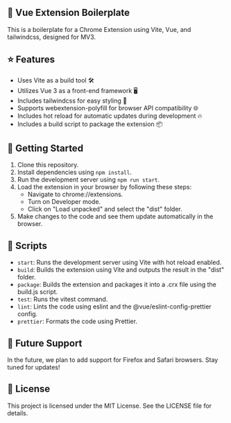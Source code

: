 ## 🚀 Vue Extension Boilerplate

This is a boilerplate for a Chrome Extension using Vite, Vue, and tailwindcss, designed for MV3.

## ⭐ Features

- Uses Vite as a build tool 🛠️
- Utilizes Vue 3 as a front-end framework 🖥️
- Includes tailwindcss for easy styling 🎨
- Supports webextension-polyfill for browser API compatibility 🌐
- Includes hot reload for automatic updates during development 🔥
- Includes a build script to package the extension 📦

## 🚀 Getting Started

1.  Clone this repository.
2.  Install dependencies using `npm install`.
3.  Run the development server using `npm run start`.
4.  Load the extension in your browser by following these steps:
    - Navigate to chrome://extensions.
    - Turn on Developer mode.
    - Click on "Load unpacked" and select the "dist" folder.
5.  Make changes to the code and see them update automatically in the browser.

## 📜 Scripts

- `start`: Runs the development server using Vite with hot reload enabled.
- `build`: Builds the extension using Vite and outputs the result in the "dist" folder.
- `package`: Builds the extension and packages it into a .crx file using the build.js script.
- `test`: Runs the vitest command.
- `lint`: Lints the code using eslint and the @vue/eslint-config-prettier config.
- `prettier`: Formats the code using Prettier.

## 🚀 Future Support

In the future, we plan to add support for Firefox and Safari browsers. Stay tuned for updates!

## 📄 License

This project is licensed under the MIT License. See the LICENSE file for details.
